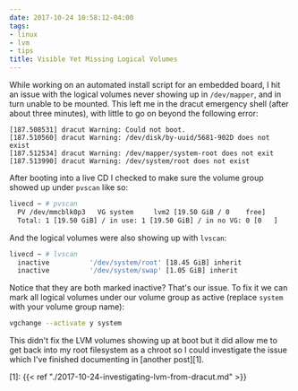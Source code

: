 ```yaml
---
date: 2017-10-24 10:58:12-04:00
tags:
- linux
- lvm
- tips
title: Visible Yet Missing Logical Volumes
---
```


While working on an automated install script for an embedded board, I hit an
issue with the logical volumes never showing up in `/dev/mapper`, and in turn
unable to be mounted. This left me in the dracut emergency shell (after about
three minutes), with little to go on beyond the following error:

```none
[187.508531] dracut Warning: Could not boot.
[187.510560] dracut Warning: /dev/disk/by-uuid/5681-902D does not exist
[187.512534] dracut Warning: /dev/mapper/system-root does not exit
[187.513990] dracut Warning: /dev/system/root does not exist
```

After booting into a live CD I checked to make sure the volume group showed up
under `pvscan` like so:

```sh
livecd ~ # pvscan
  PV /dev/mmcblk0p3   VG system     lvm2 [19.50 GiB / 0    free]
  Total: 1 [19.50 GiB] / in use: 1 [19.50 GiB] / in no VG: 0 [0   ]
```

And the logical volumes were also showing up with `lvscan`:

```sh
livecd ~ # lvscan
  inactive          '/dev/system/root' [18.45 GiB] inherit
  inactive          '/dev/system/swap' [1.05 GiB] inherit
```

Notice that they are both marked inactive? That's our issue. To fix it we can
mark all logical volumes under our volume group as active (replace `system`
with your volume group name):

```sh
vgchange --activate y system
```

This didn't fix the LVM volumes showing up at boot but it did allow me to get
back into my root filesystem as a chroot so I could investigate the issue which
I've finished documenting in [another post][1].

[1]: {{< ref "./2017-10-24-investigating-lvm-from-dracut.md" >}}
